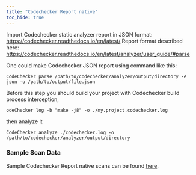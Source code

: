 ```yaml
---
title: "Codechecker Report native"
toc_hide: true
---
```

Import Codechecker static analyzer report in JSON format: https://codechecker.readthedocs.io/en/latest/
Report format described here: https://codechecker.readthedocs.io/en/latest/analyzer/user_guide/#parse

One could make Codechecker JSON report using command like this: 
```shell
CodeChecker parse /path/to/codechecker/analyzer/output/directory -e json -o /path/to/output/file.json
```

Before this step you should build your project with Codechecker build process interception, 
```shell
odeChecker log -b "make -j8" -o ./my.project.codechecker.log
```

then analyze it
```shell
CodeChecker analyze ./codechecker.log -o /path/to/codechecker/analyzer/output/directory
```

### Sample Scan Data
Sample Codechecker Report native scans can be found [here](https://github.com/DefectDojo/django-DefectDojo/tree/master/unittests/scans/codechecker).